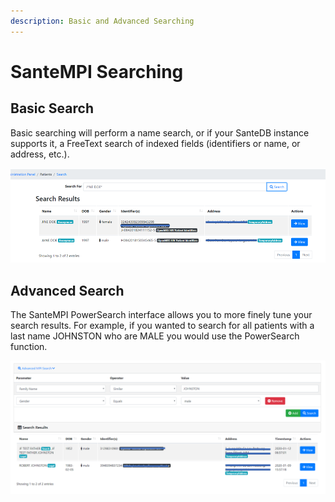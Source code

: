 ```yaml
---
description: Basic and Advanced Searching
---
```


# SanteMPI Searching

## Basic Search

Basic searching will perform a name search, or if your SanteDB instance supports it, a FreeText search of indexed fields (identifiers or name, or address, etc.).&#x20;

![](<../.gitbook/assets/image (79).png>)

## Advanced Search

The SanteMPI PowerSearch interface allows you to more finely tune your search results. For example, if you wanted to search for all patients with a last name JOHNSTON who are MALE you would use the PowerSearch function.

![](<../.gitbook/assets/image (112).png>)

